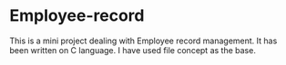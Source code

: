# Employee-record
This is a mini project dealing with Employee record management. It has been written on C language. I have used file concept as the base. 
